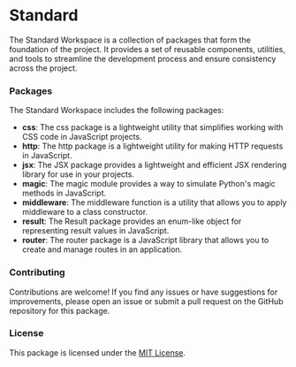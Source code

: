 # Standard

The Standard Workspace is a collection of packages that form the foundation of the project. It provides a set of reusable components, utilities, and tools to streamline the development process and ensure consistency across the project.

### Packages

The Standard Workspace includes the following packages:

- **css**: The css package is a lightweight utility that simplifies working with CSS code in JavaScript projects.
- **http**: The http package is a lightweight utility for making HTTP requests in JavaScript.
- **jsx**: The JSX package provides a lightweight and efficient JSX rendering library for use in your projects.
- **magic**: The magic module provides a way to simulate Python's magic methods in JavaScript.
- **middleware**: The middleware function is a utility that allows you to apply middleware to a class constructor.
- **result**: The Result package provides an enum-like object for representing result values in JavaScript.
- **router**: The router package is a JavaScript library that allows you to create and manage routes in an application.

### Contributing

Contributions are welcome! If you find any issues or have suggestions for improvements, please open an issue or submit a pull request on the GitHub repository for this package.

### License

This package is licensed under the [MIT License](https://opensource.org/licenses/MIT).
